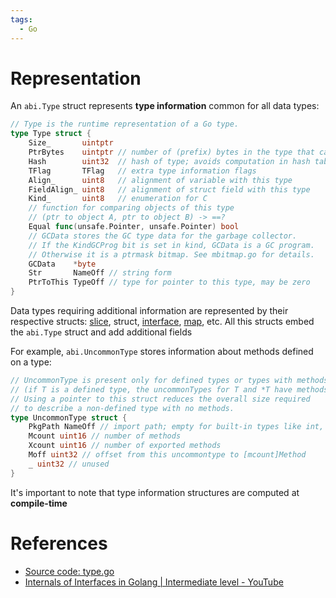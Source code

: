 ```yaml
---
tags:
  - Go
---
```


# Representation

An `abi.Type` struct represents **type information** common for all data types:

```go
// Type is the runtime representation of a Go type.
type Type struct {
	Size_       uintptr
	PtrBytes    uintptr // number of (prefix) bytes in the type that can contain pointers
	Hash        uint32  // hash of type; avoids computation in hash tables
	TFlag       TFlag   // extra type information flags
	Align_      uint8   // alignment of variable with this type
	FieldAlign_ uint8   // alignment of struct field with this type
	Kind_       uint8   // enumeration for C
	// function for comparing objects of this type
	// (ptr to object A, ptr to object B) -> ==?
	Equal func(unsafe.Pointer, unsafe.Pointer) bool
	// GCData stores the GC type data for the garbage collector.
	// If the KindGCProg bit is set in kind, GCData is a GC program.
	// Otherwise it is a ptrmask bitmap. See mbitmap.go for details.
	GCData    *byte
	Str       NameOff // string form
	PtrToThis TypeOff // type for pointer to this type, may be zero
}
```

Data types requiring additional information are represented by their respective structs: [slice](Go%20Slices%20Internals.md), struct, [interface](Go%20Interfaces%20Internals.md), [map](Go%20Map%20Internals.md), etc. All this structs embed the `abi.Type` struct and add additional fields

For example, `abi.UncommonType` stores information about methods defined on a type:

```go
// UncommonType is present only for defined types or types with methods
// (if T is a defined type, the uncommonTypes for T and *T have methods).
// Using a pointer to this struct reduces the overall size required
// to describe a non-defined type with no methods.
type UncommonType struct {
	PkgPath NameOff // import path; empty for built-in types like int, string
	Mcount uint16 // number of methods
	Xcount uint16 // number of exported methods
	Moff uint32 // offset from this uncommontype to [mcount]Method
	_ uint32 // unused
}
```

It's important to note that type information structures are computed at **compile-time**

# References

- [Source code: type.go](https://github.com/golang/go/blob/master/src/internal/abi/type.go)
- [Internals of Interfaces in Golang | Intermediate level - YouTube](https://youtu.be/x87Cs9vU4Fk?si=xYrKUEtrWuPlMCTC)
